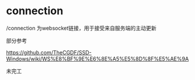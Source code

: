 # connection



/connection 为websocket链接，用于接受来自服务端的主动更新

部分参考

https://github.com/TheCGDF/SSD-Windows/wiki/WS%E8%BF%9E%E6%8E%A5%E5%8D%8F%E5%AE%9A

未完工

